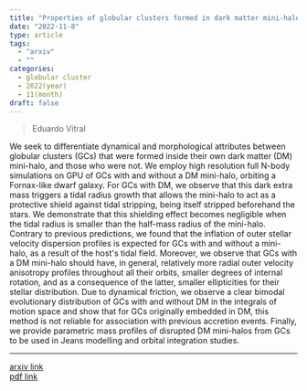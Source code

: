 ```yaml
---
title: "Properties of globular clusters formed in dark matter mini-halos"
date: "2022-11-8"
type: article
tags:
  - "arxiv"
  - ""
categories:
  - globular cluster
  - 2022(year)
  - 11(month)
draft: false
---
```


> Eduardo Vitral

We seek to differentiate dynamical and morphological attributes between globular clusters (GCs) that were formed inside their own dark matter (DM) mini-halo, and those who were not. We employ high resolution full N-body simulations on GPU of GCs with and without a DM mini-halo, orbiting a Fornax-like dwarf galaxy. For GCs with DM, we observe that this dark extra mass triggers a tidal radius growth that allows the mini-halo to act as a protective shield against tidal stripping, being itself stripped beforehand the stars. We demonstrate that this shielding effect becomes negligible when the tidal radius is smaller than the half-mass radius of the mini-halo. Contrary to previous predictions, we found that the inflation of outer stellar velocity dispersion profiles is expected for GCs with and without a mini-halo, as a result of the host's tidal field. Moreover, we observe that GCs with a DM mini-halo should have, in general, relatively more radial outer velocity anisotropy profiles throughout all their orbits, smaller degrees of internal rotation, and as a consequence of the latter, smaller ellipticities for their stellar distribution. Due to dynamical friction, we observe a clear bimodal evolutionary distribution of GCs with and without DM in the integrals of motion space and show that for GCs originally embedded in DM, this method is not reliable for association with previous accretion events. Finally, we provide parametric mass profiles of disrupted DM mini-halos from GCs to be used in Jeans modelling and orbital integration studies.

---

[arxiv link](https://arxiv.org/abs/2112.01265)  
[pdf link](https://arxiv.org/pdf/2112.01265)